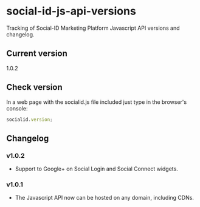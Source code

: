 # social-id-js-api-versions

Tracking of Social-ID Marketing Platform Javascript API versions and changelog.

## Current version

  1.0.2

## Check version

In a web page with the socialid.js file included just type in the browser's console:

```javascript
socialid.version;
```
  
## Changelog

### v1.0.2

* Support to Google+ on Social Login and Social Connect widgets.

### v1.0.1

* The Javascript API now can be hosted on any domain, including CDNs.
